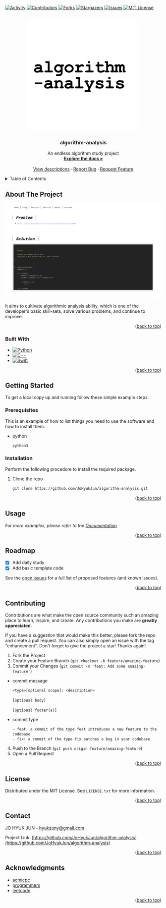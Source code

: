<a name="readme-top"></a>


[![Activity][activity-shield]][activity-url]
[![Contributors][contributors-shield]][contributors-url]
[![Forks][forks-shield]][forks-url]
[![Stargazers][stars-shield]][stars-url]
[![Issues][issues-shield]][issues-url]
[![MIT License][license-shield]][license-url]



<!-- PROJECT LOGO -->
<br />
<div align="center">
  <a href="https://github.com/JoHyukJun/algorithm-analysis">
    <img src="images/logo.png" alt="Logo" width="360" height="360">
  </a>

  <h3 align="center">algorithm-analysis</h3>

  <p align="center">
    An endless algorithm study project
    <br />
    <a href="https://github.com/JoHyukJun/algorithm-analysis"><strong>Explore the docs »</strong></a>
    <br />
    <br />
    <a href="https://unluckystrike.com/blog/">View descriptions</a>
    ·
    <a href="https://github.com/JoHyukJun/algorithm-analysis/issues">Report Bug</a>
    ·
    <a href="https://github.com/JoHyukJun/algorithm-analysis/issues">Request Feature</a>
  </p>
</div>



<!-- TABLE OF CONTENTS -->
<details>
  <summary>Table of Contents</summary>
  <ol>
    <li>
      <a href="#about-the-project">About The Project</a>
      <ul>
        <li><a href="#built-with">Built With</a></li>
      </ul>
    </li>
    <li>
      <a href="#getting-started">Getting Started</a>
      <ul>
        <li><a href="#prerequisites">Prerequisites</a></li>
        <li><a href="#installation">Installation</a></li>
      </ul>
    </li>
    <li><a href="#usage">Usage</a></li>
    <li><a href="#roadmap">Roadmap</a></li>
    <li><a href="#contributing">Contributing</a></li>
    <li><a href="#license">License</a></li>
    <li><a href="#contact">Contact</a></li>
    <li><a href="#acknowledgments">Acknowledgments</a></li>
  </ol>
</details>



<!-- ABOUT THE PROJECT -->
## About The Project

[![Product Name Screen Shot][product-screenshot]](https://unluckystrike.com/blog/)

It aims to cultivate algorithmic analysis ability, which is one of the developer's basic skill-sets, solve various problems, and continue to improve.

<p align="right">(<a href="#readme-top">back to top</a>)</p>



### Built With


* [![Python][Python]][Python-url]
* [![C++][C++]][C++-url]
* [![Swift][Swift]][Swift-url]

<p align="right">(<a href="#readme-top">back to top</a>)</p>



<!-- GETTING STARTED -->
## Getting Started

To get a local copy up and running follow these simple example steps.

### Prerequisites

This is an example of how to list things you need to use the software and how to install them.
* python
  ```sh
  python3
  ```

### Installation

Perform the following procedure to install the required package.

1. Clone the repo
   ```sh
   git clone https://github.com/JoHyukJun/algorithm-analysis.git
   ```

<p align="right">(<a href="#readme-top">back to top</a>)</p>



<!-- USAGE EXAMPLES -->
## Usage

_For more examples, please refer to the [Documentation](https://unluckystrike.com/blog/)_

<p align="right">(<a href="#readme-top">back to top</a>)</p>



<!-- ROADMAP -->
## Roadmap

- [x] Add daily study
- [x] Add basic template code

See the [open issues](https://github.com/JoHyukJun/algorithm-analysis/issues) for a full list of proposed features (and known issues).

<p align="right">(<a href="#readme-top">back to top</a>)</p>



<!-- CONTRIBUTING -->
## Contributing

Contributions are what make the open source community such an amazing place to learn, inspire, and create. Any contributions you make are **greatly appreciated**.

If you have a suggestion that would make this better, please fork the repo and create a pull request. You can also simply open an issue with the tag "enhancement".
Don't forget to give the project a star! Thanks again!

1. Fork the Project
2. Create your Feature Branch (`git checkout -b feature/amazing-feature`)
3. Commit your Changes (`git commit -m 'feat: Add some amazing-feature'`)
* commit message
  ```git
  <type>[optional scope]: <description>
  
  [optional body]

  [optional footer(s)]
  ```
* commit type
  ```git
  - feat: a commit of the type feat introduces a new feature to the codebase
  - fix: a commit of the type fix patches a bug in your codebase
  ```
4. Push to the Branch (`git push origin feature/amazing-feature`)
5. Open a Pull Request

<p align="right">(<a href="#readme-top">back to top</a>)</p>



<!-- LICENSE -->
## License

Distributed under the MIT License. See `LICENSE.txt` for more information.

<p align="right">(<a href="#readme-top">back to top</a>)</p>



<!-- CONTACT -->
## Contact

JO HYUK JUN - hyukzuny@gmail.com

Project Link: [https://github.com/JoHyukJun/algorithm-analysis](https://github.com/JoHyukJun/algorithm-analysis)

<p align="right">(<a href="#readme-top">back to top</a>)</p>



<!-- ACKNOWLEDGMENTS -->
## Acknowledgments
* [acmicpc](https://www.acmicpc.net/)
* [programmers](https://programmers.co.kr/)
* [leetcode](https://leetcode.com/)

<p align="right">(<a href="#readme-top">back to top</a>)</p>



<!-- MARKDOWN LINKS & IMAGES -->
<!-- https://www.markdownguide.org/basic-syntax/#reference-style-links -->
[contributors-shield]: https://img.shields.io/github/contributors/JoHyukJun/algorithm-analysis.svg?style=for-the-badge
[contributors-url]: https://github.com/JoHyukJun/algorithm-analysis/graphs/contributors
[activity-shield]: https://img.shields.io/github/commit-activity/m/JoHyukJun/algorithm-analysis.svg?style=for-the-badge
[activity-url]: https://github.com/JoHyukJun/algorithm-analysis/pulse
[forks-shield]: https://img.shields.io/github/forks/JoHyukJun/algorithm-analysis.svg?style=for-the-badge
[forks-url]: https://github.com/JoHyukJun/algorithm-analysis/network/members
[stars-shield]: https://img.shields.io/github/stars/JoHyukJun/algorithm-analysis.svg?style=for-the-badge
[stars-url]: https://github.com/JoHyukJun/algorithm-analysis/stargazers
[issues-shield]: https://img.shields.io/github/issues/JoHyukJun/algorithm-analysis.svg?style=for-the-badge
[issues-url]: https://github.com/JoHyukJun/algorithm-analysis/issues
[license-shield]: https://img.shields.io/github/license/JoHyukJun/algorithm-analysis.svg?style=for-the-badge
[license-url]: https://github.com/JoHyukJun/algorithm-analysis/blob/master/LICENSE
[product-screenshot]: images/screenshot.png
[Python]: https://img.shields.io/badge/python-000000?style=for-the-badge&logo=python&logoColor=white
[Python-url]: https://www.python.org
[C++]: https://img.shields.io/badge/cpp-000000?style=for-the-badge&logo=cpp&logoColor=white
[C++-url]: https://learn.microsoft.com/ko-kr/cpp/cpp/welcome-back-to-cpp-modern-cpp?view=msvc-170
[Swift]: https://img.shields.io/badge/swift-000000?style=for-the-badge&logo=swift&logoColor=white
[Swift-url]: https://developer.apple.com/swift/